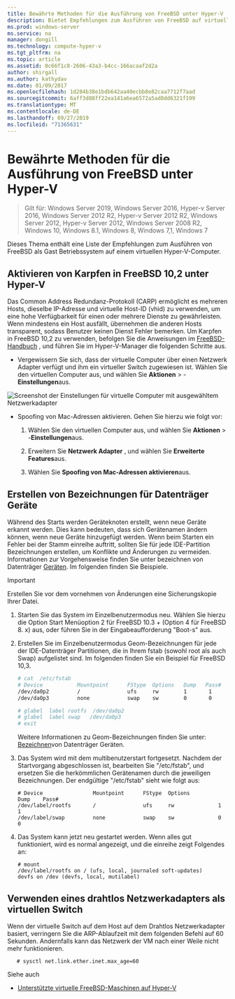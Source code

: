 ```yaml
---
title: Bewährte Methoden für die Ausführung von FreeBSD unter Hyper-V
description: Bietet Empfehlungen zum Ausführen von FreeBSD auf virtuellen Computern.
ms.prod: windows-server
ms.service: na
manager: dongill
ms.technology: compute-hyper-v
ms.tgt_pltfrm: na
ms.topic: article
ms.assetid: 0c66f1c8-2606-43a3-b4cc-166acaaf2d2a
author: shirgall
ms.author: kathydav
ms.date: 01/09/2017
ms.openlocfilehash: 1d284b38e1bdb642aa40ecbb8e82caa7712f7aad
ms.sourcegitcommit: 6aff3d88ff22ea141a6ea6572a5ad8dd6321f199
ms.translationtype: MT
ms.contentlocale: de-DE
ms.lasthandoff: 09/27/2019
ms.locfileid: "71365631"
---
```

# <a name="best-practices-for-running-freebsd-on-hyper-v"></a>Bewährte Methoden für die Ausführung von FreeBSD unter Hyper-V

>Gilt für: Windows Server 2019, Windows Server 2016, Hyper-v Server 2016, Windows Server 2012 R2, Hyper-v Server 2012 R2, Windows Server 2012, Hyper-v Server 2012, Windows Server 2008 R2, Windows 10, Windows 8.1, Windows 8, Windows 7,1, Windows 7

Dieses Thema enthält eine Liste der Empfehlungen zum Ausführen von FreeBSD als Gast Betriebssystem auf einem virtuellen Hyper-V-Computer.

## <a name="enable-carp-in-freebsd-102-on-hyper-v"></a>Aktivieren von Karpfen in FreeBSD 10,2 unter Hyper-V

Das Common Address Redundanz-Protokoll (CARP) ermöglicht es mehreren Hosts, dieselbe IP-Adresse und virtuelle Host-ID (vhid) zu verwenden, um eine hohe Verfügbarkeit für einen oder mehrere Dienste zu gewährleisten. Wenn mindestens ein Host ausfällt, übernehmen die anderen Hosts transparent, sodass Benutzer keinen Dienst Fehler bemerken. Um Karpfen in FreeBSD 10,2 zu verwenden, befolgen Sie die Anweisungen im [FreeBSD-Handbuch](https://www.freebsd.org/doc/en/books/handbook/carp.html) , und führen Sie im Hyper-V-Manager die folgenden Schritte aus.

* Vergewissern Sie sich, dass der virtuelle Computer über einen Netzwerk Adapter verfügt und ihm ein virtueller Switch zugewiesen ist. Wählen Sie den virtuellen Computer aus, und wählen Sie **Aktionen** > -**Einstellungen**aus.

![Screenshot der Einstellungen für virtuelle Computer mit ausgewähltem Netzwerkadapter](media/Hyper-V_Settings_NetworkAdapter.png)

* Spoofing von Mac-Adressen aktivieren. Gehen Sie hierzu wie folgt vor:

   1. Wählen Sie den virtuellen Computer aus, und wählen Sie **Aktionen** > -**Einstellungen**aus.

   2. Erweitern Sie **Netzwerk Adapter** , und wählen Sie **Erweiterte Features**aus.

   3. Wählen Sie **Spoofing von Mac-Adressen aktivieren**aus.

## <a name="create-labels-for-disk-devices"></a>Erstellen von Bezeichnungen für Datenträger Geräte

Während des Starts werden Geräteknoten erstellt, wenn neue Geräte erkannt werden. Dies kann bedeuten, dass sich Gerätenamen ändern können, wenn neue Geräte hinzugefügt werden. Wenn beim Starten ein Fehler bei der Stamm einreihe auftritt, sollten Sie für jede IDE-Partition Bezeichnungen erstellen, um Konflikte und Änderungen zu vermeiden. Informationen zur Vorgehensweise finden Sie unter bezeichnen von Datenträger [Geräten](https://www.freebsd.org/doc/handbook/geom-glabel.html). Im folgenden finden Sie Beispiele. 

> [!IMPORTANT]
> Erstellen Sie vor dem vornehmen von Änderungen eine Sicherungskopie Ihrer Datei.

1. Starten Sie das System im Einzelbenutzermodus neu. Wählen Sie hierzu die Option Start Menüoption 2 für FreeBSD 10.3 + (Option 4 für FreeBSD 8. x) aus, oder führen Sie in der Eingabeaufforderung "Boot-s" aus.

2. Erstellen Sie im Einzelbenutzermodus Geom-Bezeichnungen für jede der IDE-Datenträger Partitionen, die in Ihrem fstab (sowohl root als auch Swap) aufgelistet sind. Im folgenden finden Sie ein Beispiel für FreeBSD 10,3.

   ```bash
   # cat  /etc/fstab
   # Device           Mountpoint      FStype  Options   Dump   Pass#
   /dev/da0p2         /               ufs     rw        1       1
   /dev/da0p3         none            swap    sw        0       0

   # glabel  label rootfs  /dev/da0p2
   # glabel  label swap   /dev/da0p3
   # exit
   ```

   Weitere Informationen zu Geom-Bezeichnungen finden Sie unter: [Bezeichnen](https://www.freebsd.org/doc/handbook/geom-glabel.html)von Datenträger Geräten.

3. Das System wird mit dem multibenutzerstart fortgesetzt. Nachdem der Startvorgang abgeschlossen ist, bearbeiten Sie "/etc/fstab", und ersetzen Sie die herkömmlichen Gerätenamen durch die jeweiligen Bezeichnungen. Der endgültige "/etc/fstab" sieht wie folgt aus:

   ```
   # Device                Mountpoint      FStype  Options         Dump    Pass#
   /dev/label/rootfs       /               ufs     rw              1       1
   /dev/label/swap         none            swap    sw              0       0
   ```

4. Das System kann jetzt neu gestartet werden. Wenn alles gut funktioniert, wird es normal angezeigt, und die einreihe zeigt Folgendes an:

   ```
   # mount
   /dev/label/rootfs on / (ufs, local, journaled soft-updates)
   devfs on /dev (devfs, local, mutilabel)
   ```

## <a name="use-a-wireless-network-adapter-as-the-virtual-switch"></a>Verwenden eines drahtlos Netzwerkadapters als virtuellen Switch

Wenn der virtuelle Switch auf dem Host auf dem Drahtlos Netzwerkadapter basiert, verringern Sie die ARP-Ablaufzeit mit dem folgenden Befehl auf 60 Sekunden. Andernfalls kann das Netzwerk der VM nach einer Weile nicht mehr funktionieren.


```
   # sysctl net.link.ether.inet.max_age=60
```


Siehe auch

* [Unterstützte virtuelle FreeBSD-Maschinen auf Hyper-V](Supported-FreeBSD-virtual-machines-on-Hyper-V.md)
